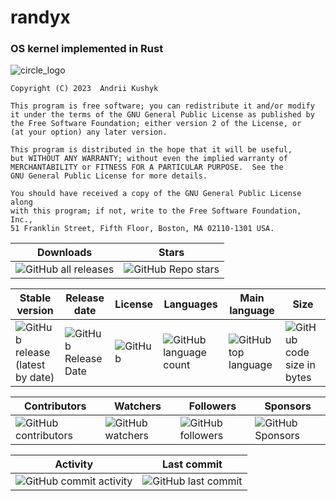 # randyx
### OS kernel implemented in Rust

![circle_logo](https://github.com/git-user-cpp/randyx/assets/61907955/cb4335d0-abcc-4350-9a2c-5303cda791d4)

    Copyright (C) 2023  Andrii Kushyk

    This program is free software; you can redistribute it and/or modify
    it under the terms of the GNU General Public License as published by
    the Free Software Foundation; either version 2 of the License, or
    (at your option) any later version.

    This program is distributed in the hope that it will be useful,
    but WITHOUT ANY WARRANTY; without even the implied warranty of
    MERCHANTABILITY or FITNESS FOR A PARTICULAR PURPOSE.  See the
    GNU General Public License for more details.

    You should have received a copy of the GNU General Public License along
    with this program; if not, write to the Free Software Foundation, Inc.,
    51 Franklin Street, Fifth Floor, Boston, MA 02110-1301 USA.

| Downloads | Stars |
|---|---|
| ![GitHub all releases](https://img.shields.io/github/downloads/git-user-cpp/randyx/total?color=00FF00&label=Downloads&logo=GitHub&logoColor=00FF00&style=plastic) | ![GitHub Repo stars](https://img.shields.io/github/stars/git-user-cpp/randyx?color=FFFF00&label=Stars&logo=GitHub&logoColor=FFFF00&style=plastic) |

| Stable version | Release date | License | Languages | Main language | Size |
|---|---|---|---|---|---|
| ![GitHub release (latest by date)](https://img.shields.io/github/v/release/git-user-cpp/randyx?color=ff0000&label=Release&logo=GitHub&logoColor=ff0000&style=plastic) | ![GitHub Release Date](https://img.shields.io/github/release-date/git-user-cpp/randyx?color=ff4500&label=Release%20date&logo=GitHub&logoColor=ff4500&style=plastic) | ![GitHub](https://img.shields.io/github/license/git-user-cpp/randyx?color=FFD700&label=License&logo=GitHub&logoColor=FFD700&style=plastic) | ![GitHub language count](https://img.shields.io/github/languages/count/git-user-cpp/randyx?color=7FFFD4&label=Languages&logo=GitHub&logoColor=7FFFD4&style=plastic) | ![GitHub top language](https://img.shields.io/github/languages/top/git-user-cpp/randyx?color=red&label=Rust&logo=GitHub&logoColor=red&style=plastic) | ![GitHub code size in bytes](https://img.shields.io/github/languages/code-size/git-user-cpp/randyx?color=00BFFF&label=Code%20size&logo=GitHub&logoColor=00BFFF&style=plastic) |

| Contributors | Watchers | Followers | Sponsors |
|---|---|---|---|
| ![GitHub contributors](https://img.shields.io/github/contributors-anon/git-user-cpp/randyx?color=ff0000&label=Contributors&logo=GitHub&logoColor=ff0000&style=plastic) | ![GitHub watchers](https://img.shields.io/github/watchers/git-user-cpp/randyx?color=DC143C&label=Watchers&logo=GitHub&logoColor=DC143C&style=plastic) | ![GitHub followers](https://img.shields.io/github/followers/git-user-cpp?color=7FFF00&label=Followers&logo=GitHub&logoColor=7FFF00&style=plastic) | ![GitHub Sponsors](https://img.shields.io/github/sponsors/git-user-cpp?color=00FFFF&label=Sponsors&logo=GitHub&logoColor=00FFFF&style=plastic) |

| Activity | Last commit|
|---|---|
| ![GitHub commit activity](https://img.shields.io/github/commit-activity/y/git-user-cpp/randyx?color=98FB98&label=Commit%20activity&logo=GitHub&logoColor=98FB98&style=plastic) | ![GitHub last commit](https://img.shields.io/github/last-commit/git-user-cpp/randyx?color=98FB98&label=Last%20commit&logo=GitHub&logoColor=98FB98&style=plastic) |
